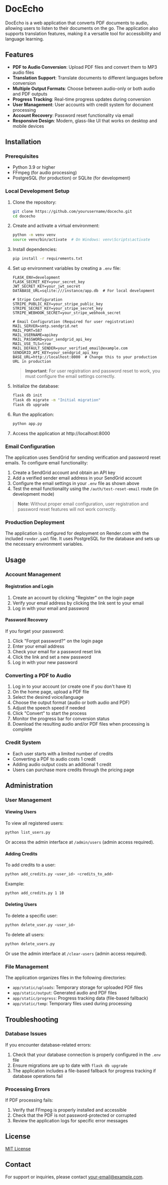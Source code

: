 # DocEcho

DocEcho is a web application that converts PDF documents to audio, allowing users to listen to their documents on the go. The application also supports translation features, making it a versatile tool for accessibility and language learning.

## Features

- **PDF to Audio Conversion**: Upload PDF files and convert them to MP3 audio files
- **Translation Support**: Translate documents to different languages before conversion
- **Multiple Output Formats**: Choose between audio-only or both audio and PDF outputs
- **Progress Tracking**: Real-time progress updates during conversion
- **User Management**: User accounts with credit system for document processing
- **Account Recovery**: Password reset functionality via email
- **Responsive Design**: Modern, glass-like UI that works on desktop and mobile devices

## Installation

### Prerequisites

- Python 3.9 or higher
- FFmpeg (for audio processing)
- PostgreSQL (for production) or SQLite (for development)

### Local Development Setup

1. Clone the repository:

   ```bash
   git clone https://github.com/yourusername/docecho.git
   cd docecho
   ```

2. Create and activate a virtual environment:

   ```bash
   python -m venv venv
   source venv/bin/activate  # On Windows: venv\Scripts\activate
   ```

3. Install dependencies:

   ```bash
   pip install -r requirements.txt
   ```

4. Set up environment variables by creating a `.env` file:

   ```
   FLASK_ENV=development
   FLASK_SECRET_KEY=your_secret_key
   JWT_SECRET_KEY=your_jwt_secret
   DATABASE_URL=sqlite:///instance/app.db  # For local development

   # Stripe Configuration
   STRIPE_PUBLIC_KEY=your_stripe_public_key
   STRIPE_SECRET_KEY=your_stripe_secret_key
   STRIPE_WEBHOOK_SECRET=your_stripe_webhook_secret

   # Email Configuration (Required for user registration)
   MAIL_SERVER=smtp.sendgrid.net
   MAIL_PORT=587
   MAIL_USERNAME=apikey
   MAIL_PASSWORD=your_sendgrid_api_key
   MAIL_USE_TLS=true
   MAIL_DEFAULT_SENDER=your_verified_email@example.com
   SENDGRID_API_KEY=your_sendgrid_api_key
   BASE_URL=http://localhost:8000  # Change this to your production URL in production
   ```

   > **Important**: For user registration and password reset to work, you must configure the email settings correctly.

5. Initialize the database:

   ```bash
   flask db init
   flask db migrate -m "Initial migration"
   flask db upgrade
   ```

6. Run the application:

   ```bash
   python app.py
   ```

7. Access the application at http://localhost:8000

### Email Configuration

The application uses SendGrid for sending verification and password reset emails. To configure email functionality:

1. Create a SendGrid account and obtain an API key
2. Add a verified sender email address in your SendGrid account
3. Configure the email settings in your `.env` file as shown above
4. Test the email functionality using the `/auth/test-reset-email` route (in development mode)

> **Note**: Without proper email configuration, user registration and password reset features will not work correctly.

### Production Deployment

The application is configured for deployment on Render.com with the included `render.yaml` file. It uses PostgreSQL for the database and sets up the necessary environment variables.

## Usage

### Account Management

#### Registration and Login

1. Create an account by clicking "Register" on the login page
2. Verify your email address by clicking the link sent to your email
3. Log in with your email and password

#### Password Recovery

If you forget your password:

1. Click "Forgot password?" on the login page
2. Enter your email address
3. Check your email for a password reset link
4. Click the link and set a new password
5. Log in with your new password

### Converting a PDF to Audio

1. Log in to your account (or create one if you don't have it)
2. On the home page, upload a PDF file
3. Select the desired voice/language
4. Choose the output format (audio or both audio and PDF)
5. Adjust the speech speed if needed
6. Click "Convert" to start the process
7. Monitor the progress bar for conversion status
8. Download the resulting audio and/or PDF files when processing is complete

### Credit System

- Each user starts with a limited number of credits
- Converting a PDF to audio costs 1 credit
- Adding audio output costs an additional 1 credit
- Users can purchase more credits through the pricing page

## Administration

### User Management

#### Viewing Users

To view all registered users:

```bash
python list_users.py
```

Or access the admin interface at `/admin/users` (admin access required).

#### Adding Credits

To add credits to a user:

```bash
python add_credits.py <user_id> <credits_to_add>
```

Example:

```bash
python add_credits.py 1 10
```

#### Deleting Users

To delete a specific user:

```bash
python delete_user.py <user_id>
```

To delete all users:

```bash
python delete_users.py
```

Or use the admin interface at `/clear-users` (admin access required).

### File Management

The application organizes files in the following directories:

- `app/static/uploads`: Temporary storage for uploaded PDF files
- `app/static/output`: Generated audio and PDF files
- `app/static/progress`: Progress tracking data (file-based fallback)
- `app/static/temp`: Temporary files used during processing

## Troubleshooting

### Database Issues

If you encounter database-related errors:

1. Check that your database connection is properly configured in the `.env` file
2. Ensure migrations are up to date with `flask db upgrade`
3. The application includes a file-based fallback for progress tracking if database operations fail

### Processing Errors

If PDF processing fails:

1. Verify that FFmpeg is properly installed and accessible
2. Check that the PDF is not password-protected or corrupted
3. Review the application logs for specific error messages

## License

[MIT License](LICENSE)

## Contact

For support or inquiries, please contact [your-email@example.com](mailto:your-email@example.com).
